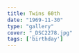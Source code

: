 ```yaml
---
title: Twins 60th
date: "1969-11-30"
type: "gallery"
cover: "_DSC2278.jpg"
tags: ['birthday']
---
```

